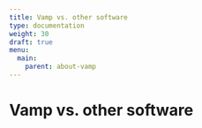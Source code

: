 ```yaml
---
title: Vamp vs. other software
type: documentation
weight: 30
draft: true
menu:
  main:
    parent: about-vamp
---
```


# Vamp vs. other software
